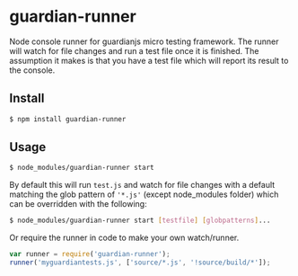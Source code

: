 # guardian-runner
Node console runner for guardianjs micro testing framework.  The runner will watch for file changes and run a test file once it is finished.  The assumption it makes is that you have a test file which will report its result to the console.

## Install

```bash
$ npm install guardian-runner
```

## Usage

```bash
$ node_modules/guardian-runner start
```

By default this will run ```test.js``` and watch for file changes with a default matching the glob pattern of ```'*.js'``` (except node_modules folder) which can be overridden with the following:

```bash
$ node_modules/guardian-runner start [testfile] [globpatterns]...
```

Or require the runner in code to make your own watch/runner.

```javascript
var runner = require('guardian-runner');
runner('myguardiantests.js', ['source/*.js', '!source/build/*']);
```
